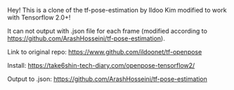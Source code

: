 Hey! This is a clone of the tf-pose-estimation by Ildoo Kim modified to work with Tensorflow 2.0+!

It can not output with .json file for each frame (modified according to https://github.com/ArashHosseini/tf-pose-estimation).

Link to original repo: https://www.github.com/ildoonet/tf-openpose

Install: https://take6shin-tech-diary.com/openpose-tensorflow2/

Output to .json: https://github.com/ArashHosseini/tf-pose-estimation

